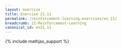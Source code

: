 ```yaml
---
layout: exercise
title: Exercise 21.11
permalink: /reinforcement-learning-exercises/ex_11/
breadcrumb: 21-Reinforcement-Learning
canonical_id: ex21.11
---
```


{% include mathjax_support %}

